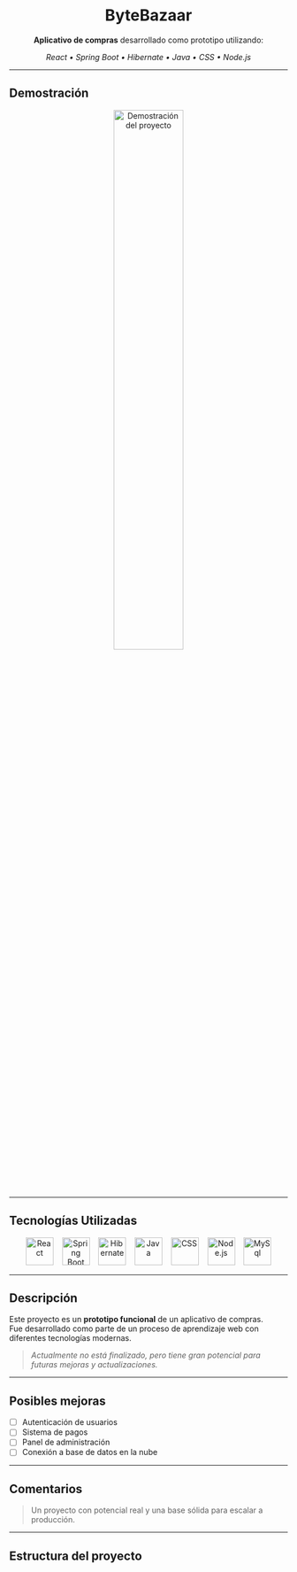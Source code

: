 <h1 align="center">ByteBazaar</h1>

<p align="center"><strong>Aplicativo de compras</strong> desarrollado como prototipo utilizando:</p>

<p align="center"><i>React • Spring Boot • Hibernate • Java • CSS • Node.js</i></p>

---

## Demostración

<p align="center">
  <img src="https://github.com/SergiusYT/Proyectos-Programacion-II/raw/main/Proyectos-Programacion-II/ContenidoMultimedia/Demostracion.gif" alt="Demostración del proyecto" width="50%" style="border-radius: 10px;">
</p>

---

## Tecnologías Utilizadas

<p align="center">
  <img src="https://cdn.jsdelivr.net/gh/devicons/devicon/icons/react/react-original.svg" width="50px" alt="React" title="React"/>
  &nbsp;&nbsp;
  <img src="https://cdn.jsdelivr.net/gh/devicons/devicon/icons/spring/spring-original.svg" width="50px" alt="Spring Boot" title="Spring Boot"/>
  &nbsp;&nbsp;
  <img src="https://cdn.jsdelivr.net/gh/devicons/devicon/icons/hibernate/hibernate-plain.svg" width="50px" alt="Hibernate" title="Hibernate"/>
  &nbsp;&nbsp;
  <img src="https://cdn.jsdelivr.net/gh/devicons/devicon/icons/java/java-original.svg" width="50px" alt="Java" title="Java"/>
  &nbsp;&nbsp;
  <img src="https://cdn.jsdelivr.net/gh/devicons/devicon/icons/css3/css3-original.svg" width="50px" alt="CSS" title="CSS"/>
  &nbsp;&nbsp;
  <img src="https://cdn.jsdelivr.net/gh/devicons/devicon/icons/nodejs/nodejs-original.svg" width="50px" alt="Node.js" title="Node.js"/>
  &nbsp;&nbsp;
  <img src="https://cdn.jsdelivr.net/gh/devicons/devicon/icons/mysql/mysql-original.svg" width="50px" alt="MySql" title="MySql"/>
</p>

---

## Descripción

Este proyecto es un **prototipo funcional** de un aplicativo de compras.  
Fue desarrollado como parte de un proceso de aprendizaje web con diferentes tecnologías modernas.

> *Actualmente no está finalizado, pero tiene gran potencial para futuras mejoras y actualizaciones.*

---

## Posibles mejoras

- [ ] Autenticación de usuarios
- [ ] Sistema de pagos
- [ ] Panel de administración
- [ ] Conexión a base de datos en la nube

---

## Comentarios

> Un proyecto con potencial real y una base sólida para escalar a producción.

---

## Estructura del proyecto

